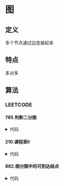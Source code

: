 # 图 #

## 定义 ##
多个节点通过边连接起来

## 特点 ##
多对多

## 算法 ##
### LEETCODE ###
#### 785.判断二分图 ####
<details>
<summary>代码</summary>
<pre>
<code>
</code>
</pre>
</details>

#### 210.课程表II ####
<details>
<summary>代码</summary>
<pre>
<code>
</code>
</pre>
</details>

#### 882.细分图中的可到达结点 ####
<details>
<summary>代码</summary>
<pre>
<code>
</code>
</pre>
</details>